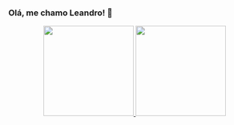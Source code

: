### Olá, me chamo Leandro! 👋
<div align="center">
  <a href="https://github.com/Leandro0O">
  <img height="180em" src="https://github-readme-stats.vercel.app/api?username=Leandro0O&show_icons=true&theme=chartreuse-dark&include_all_commits=true&count_private=true"/>
  <img height="180em" src="https://github-readme-stats.vercel.app/api/top-langs/?username=Leandro0O&layout=compact&langs_count=7&theme=chartreuse-dark"/>
</div>
  
<!--
**Leandro0O/Leandro0O** is a ✨ _special_ ✨ repository because its `README.md` (this file) appears on your GitHub profile.

Here are some ideas to get you started:

- 🔭 I’m currently working on ...
- 🌱 I’m currently learning ...
- 👯 I’m looking to collaborate on ...
- 🤔 I’m looking for help with ...
- 💬 Ask me about ...
- 📫 How to reach me: ...
- 😄 Pronouns: ...
- ⚡ Fun fact: ...
-->
